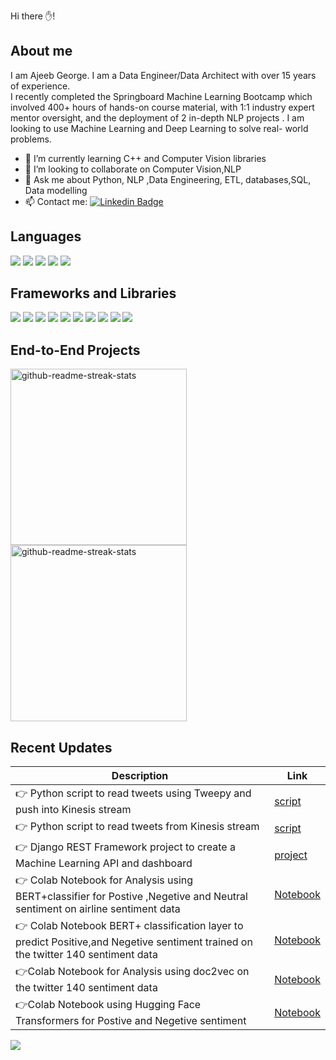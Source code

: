 Hi there ✋!

## About me ##

I am Ajeeb George. I am a Data Engineer/Data Architect with over 15 years of experience.  
I recently completed the Springboard Machine Learning Bootcamp which involved 400+ hours of hands-on course material, with 1:1 industry expert mentor oversight, and the deployment of 2 in-depth NLP projects .
I am looking to use Machine Learning and Deep Learning to solve real- world problems.

- 🌱 I’m currently learning C++ and Computer Vision libraries
- 👯 I’m looking to collaborate on Computer Vision,NLP
- 💬 Ask me about Python, NLP ,Data Engineering, ETL, databases,SQL, Data modelling
- 📫 Contact me:     [![Linkedin Badge](https://img.shields.io/badge/-ajeebgeorge-blue?style=flat&logo=Linkedin&logoColor=white)](www.linkedin.com/in/ajeebgeorge)




##  Languages ##
<p>
  <img src="https://img.shields.io/badge/Python-3776AB?style=for-the-badge&logo=python&logoColor=white" />
  <img src="https://img.shields.io/badge/HTML5-E34F26?style=for-the-badge&logo=html5&logoColor=white" />
  <img src="https://img.shields.io/badge/CSS3-1572B6?style=for-the-badge&logo=css3&logoColor=white" />
  <img src="https://img.shields.io/badge/JavaScript-323330?style=for-the-badge&logo=javascript&logoColor=F7DF1E" />
  <img src="https://img.shields.io/badge/perl-%2339457E.svg?style=for-the-badge&logo=perl&logoColor=white" />
 </p>
 
## Frameworks and Libraries ##
<p>
  <img src="https://img.shields.io/badge/jupyter-%23FA0F00.svg?style=for-the-badge&logo=jupyter&logoColor=white" />
  <img src="https://img.shields.io/badge/TensorFlow-%23FF6F00.svg?style=for-the-badge&logo=TensorFlow&logoColor=white" />
  <img src="https://img.shields.io/badge/Keras-%23D00000.svg?style=for-the-badge&logo=Keras&logoColor=white" />
  <img src="https://img.shields.io/badge/opencv-%23white.svg?style=for-the-badge&logo=opencv&logoColor=white" />
  <img src="https://img.shields.io/badge/scikit--learn-%23F7931E.svg?style=for-the-badge&logo=scikit-learn&logoColor=white" />
  <img src="https://img.shields.io/badge/DJANGO-REST-ff1709?style=for-the-badge&logo=django&logoColor=white&color=ff1709&labelColor=gray" />
  <img src="https://img.shields.io/badge/pandas-%23150458.svg?style=for-the-badge&logo=pandas&logoColor=white" />
  <img src="https://img.shields.io/badge/numpy-%23013243.svg?style=for-the-badge&logo=numpy&logoColor=white" />
  <img src="https://img.shields.io/badge/Matplotlib-%23ffffff.svg?style=for-the-badge&logo=Matplotlib&logoColor=black" />
  <img src="https://img.shields.io/badge/docker-%230db7ed.svg?style=for-the-badge&logo=docker&logoColor=white" />
</p>
  
  
  
  
## End-to-End Projects ##
<a href="https://github.com/agvar/Deep_Learning_Text.git" >
<img width="282" src="https://denvercoder1-github-readme-stats.vercel.app/api/pin/?username=agvar&repo=Deep_Learning_Text&theme=react&bg_color=273849&title_color=F85D7F&icon_color=F8D866&hide_border=true&show_icons=false" alt="github-readme-streak-stats">
 </a>  
<a href="https://github.com/agvar/Prediction_Text.git" >
<img width="282" src="https://denvercoder1-github-readme-stats.vercel.app/api/pin/?username=agvar&repo=Prediction_Text&theme=react&bg_color=273849&title_color=F85D7F&icon_color=F8D866&hide_border=true&show_icons=false" alt="github-readme-streak-stats">
</a>  

## Recent Updates ##

Description   | Link
------------ | -------------
👉 Python script to read tweets using Tweepy and push into Kinesis stream | [script](https://github.com/agvar/Deep_Learning_Text/blob/master/twitter_streaming/twitter_streaming/producer/twitter_stream_message_producer.py)
👉 Python script to read tweets from Kinesis stream | [script](https://github.com/agvar/Deep_Learning_Text/blob/master/twitter_streaming/twitter_streaming/consumer/twitter_stream_message_consumer.py)
👉 Django REST Framework project to create a Machine Learning API and dashboard | [project](https://github.com/agvar/Prediction_Text/tree/master/Prediction_API)
👉 Colab Notebook for Analysis using BERT+classifier for Postive ,Negetive and Neutral sentiment on airline sentiment data|  [Notebook](https://github.com/agvar/Deep_Learning_Text/blob/5810ef018688c973ec6594b9bc29ed8def713692/deep_learning_DS/notebooks/Deep_Learning_BERT_Sentiment_Analysis_keras_v3.ipynb)
👉 Colab Notebook BERT+ classification layer to predict Positive,and Negetive sentiment trained on the twitter 140 sentiment data|  [Notebook](https://github.com/agvar/Deep_Learning_Text/blob/5810ef018688c973ec6594b9bc29ed8def713692/deep_learning_DS/notebooks/Deep_Learning_BERT_Sentiment_Analysis_keras.ipynb)
👉Colab Notebook for Analysis using doc2vec on the twitter 140 sentiment data |  [Notebook](https://github.com/agvar/Deep_Learning_Text/blob/master/deep_learning_DS/notebooks/Deep_Learning_Doc2vec_Sentiment_Analysis.ipynb)
👉Colab Notebook using Hugging Face Transformers for Postive and Negetive sentiment |  [Notebook](https://github.com/agvar/Deep_Learning_Text/blob/master/deep_learning_DS/notebooks/Colab_Deep_Learning_BERT_Sentiment_Analysis.ipynb)


<img align="center" src="https://github-readme-stats.vercel.app/api/top-langs/?username=agvar&layout=compact&theme=cobalt&hide_border=true" />



